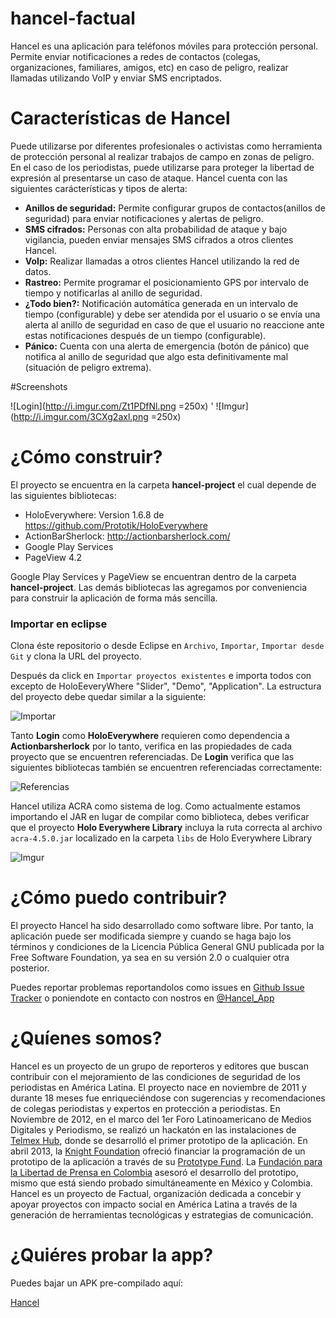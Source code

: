 hancel-factual
==============

Hancel es una aplicación para teléfonos móviles para protección personal. Permite enviar notificaciones a redes de contactos (colegas, organizaciones, familiares, amigos, etc) en caso de peligro, realizar llamadas utilizando VoIP y enviar SMS encriptados. 

# Características de Hancel

Puede utilizarse por diferentes profesionales o activistas como herramienta de protección personal al realizar trabajos de campo en zonas de peligro. En el caso de los periodistas, puede utilizarse para proteger la libertad de expresión al presentarse un caso de ataque. Hancel cuenta con las siguientes carácterísticas y tipos de alerta:

* **Anillos de seguridad:** Permite configurar grupos de contactos(anillos de seguridad) para enviar notificaciones y alertas de peligro. 
* **SMS cifrados:** Personas con alta probabilidad de ataque y bajo vigilancia, pueden enviar mensajes SMS cifrados a otros clientes Hancel. 
* **VoIp:** Realizar llamadas a otros clientes Hancel utilizando la red de datos.
* **Rastreo:** Permite programar el posicionamiento GPS por intervalo de tiempo y notificarlas al anillo de seguridad.
* **¿Todo bien?:** Notificación automática generada en un intervalo de tiempo (configurable) y debe ser atendida por el usuario o se envía una alerta al anillo de seguridad en caso de que el usuario no reaccione ante estas notificaciones después de un tiempo (configurable).
* **Pánico:** Cuenta con una alerta de emergencia (botón de pánico) que notifica al anillo de seguridad que algo esta definitivamente mal (situación de peligro extrema).


#Screenshots

![Login](http://i.imgur.com/Zt1PDfNl.png =250x) ' ![Imgur](http://i.imgur.com/3CXg2axl.png =250x)

# ¿Cómo construir?

El proyecto se encuentra en la carpeta **hancel-project** el cual depende de las siguientes bibliotecas:

* HoloEverywhere: Version 1.6.8 de https://github.com/Prototik/HoloEverywhere
* ActionBarSherlock: http://actionbarsherlock.com/
* Google Play Services
* PageView 4.2

Google Play Services y PageView se encuentran dentro de la carpeta **hancel-project**.  Las demás bibliotecas las agregamos por conveniencia para construir la aplicación de forma más sencilla.

### Importar en eclipse

Clona éste repositorio o desde Eclipse en `Archivo`, `Importar`, `Importar desde Git` y clona la URL del proyecto. 

Después da click en `Importar proyectos existentes` e importa todos con excepto de HoloEeveryWhere "Slider", "Demo", "Application". La estructura del proyecto debe quedar similar a la siguiente:

![Importar](http://i.imgur.com/PG8ir28.png)

Tanto **Login** como **HoloEverywhere** requieren como dependencia a **Actionbarsherlock** por lo tanto, verifica en las propiedades de cada proyecto que se encuentren referenciadas. De **Login** verifica que las siguientes bibliotecas también se encuentren referenciadas correctamente: 

![Referencias](http://i.imgur.com/yoWKBan.png)

Hancel utiliza ACRA como sistema de log. Como actualmente estamos importando el JAR en lugar de compilar como biblioteca, debes verificar que el proyecto **Holo Everywhere Library** incluya la ruta correcta al archivo `acra-4.5.0.jar` localizado en la carpeta `libs` de Holo Everywhere Library

![Imgur](http://i.imgur.com/Xeh2JSc.png)

# ¿Cómo puedo contribuir?

El proyecto Hancel ha sido desarrollado como software libre. Por tanto, la aplicación puede ser modificada siempre y cuando se haga bajo los términos y condiciones de la Licencia Pública General GNU publicada por la Free Software Foundation, ya sea en su versión 2.0 o cualquier otra posterior.

Puedes reportar problemas reportandolos como issues en [Github Issue Tracker](https://github.com/juanjcsr/hancel-factual/issues) o poniendote en contacto con nostros en [@Hancel_App](https://twitter.com/Hancel_App)

# ¿Quíenes somos?

Hancel es un proyecto de un grupo de reporteros y editores que buscan contribuir con el mejoramiento de las condiciones de seguridad de los periodistas en América Latina. El proyecto nace en noviembre de 2011 y durante 18 meses fue enriqueciéndose con sugerencias y recomendaciones de colegas periodistas y expertos en protección a periodistas. En Noviembre de 2012, en el marco del 1er Foro Latinoamericano de Medios Digitales y Periodismo, se realizó un hackatón en las instalaciones de [Telmex Hub](http://www.telmexhub.com/), donde se desarrolló el primer prototipo de la aplicación. En abril 2013, la [Knight Foundation](http://www.knightfoundation.org/) ofreció financiar la programación de un prototipo de la aplicación a través de su [Prototype Fund](http://www.knightfoundation.org/blogs/knightblog/2012/6/18/knight-prototype-fund-building-and-testing-new-ideas-push-media-innovation-forward/). 
La [Fundación para la Libertad de Prensa en Colombia](http://www.flip.org.co/) asesoró el desarrollo del prototipo, mismo que está siendo probado simultáneamente en México y Colombia. Hancel es un proyecto de Factual, organización dedicada a concebir y apoyar proyectos con impacto social en América Latina a través de la generación de herramientas tecnológicas y estrategias de comunicación.


# ¿Quiéres probar la app?

Puedes bajar un APK pre-compilado aquí:

[Hancel](https://github.com/juanjcsr/Hancel/blob/master/hancel-project/bin/Login.apk?raw=true)

